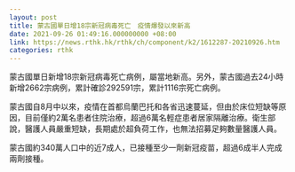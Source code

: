 ```yaml
---
layout: post
title: 蒙古國單日增18宗新冠病毒死亡　疫情爆發以來新高
date: 2021-09-26 01:49:16.000000000 +08:00
link: https://news.rthk.hk/rthk/ch/component/k2/1612287-20210926.htm
categories: rthk
---
```


蒙古國單日新增18宗新冠病毒死亡病例，屬當地新高。另外，蒙古國過去24小時新增2662宗病例，累計確診292591宗，累計1116宗死亡病例。

蒙古國自8月中以來，疫情在首都烏蘭巴托和各省迅速蔓延，但由於床位短缺等原因，目前僅約2萬名患者住院治療，超過6萬名輕症患者居家隔離治療。衛生部說，醫護人員嚴重短缺，長期處於超負荷工作，也無法招募足夠數量醫護人員。

蒙古國約340萬人口中的近7成人，已接種至少一劑新冠疫苗，超過6成半人完成兩劑接種。
